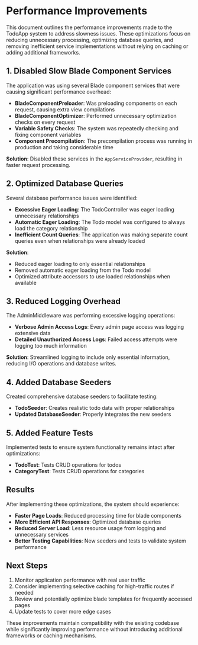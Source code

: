 # Performance Improvements

This document outlines the performance improvements made to the TodoApp system to address slowness issues. These optimizations focus on reducing unnecessary processing, optimizing database queries, and removing inefficient service implementations without relying on caching or adding additional frameworks.

## 1. Disabled Slow Blade Component Services

The application was using several Blade component services that were causing significant performance overhead:

- **BladeComponentPreloader**: Was preloading components on each request, causing extra view compilations
- **BladeComponentOptimizer**: Performed unnecessary optimization checks on every request
- **Variable Safety Checks**: The system was repeatedly checking and fixing component variables
- **Component Precompilation**: The precompilation process was running in production and taking considerable time

**Solution**: Disabled these services in the `AppServiceProvider`, resulting in faster request processing.

## 2. Optimized Database Queries

Several database performance issues were identified:

- **Excessive Eager Loading**: The TodoController was eager loading unnecessary relationships
- **Automatic Eager Loading**: The Todo model was configured to always load the category relationship
- **Inefficient Count Queries**: The application was making separate count queries even when relationships were already loaded

**Solution**: 
- Reduced eager loading to only essential relationships
- Removed automatic eager loading from the Todo model
- Optimized attribute accessors to use loaded relationships when available

## 3. Reduced Logging Overhead

The AdminMiddleware was performing excessive logging operations:

- **Verbose Admin Access Logs**: Every admin page access was logging extensive data
- **Detailed Unauthorized Access Logs**: Failed access attempts were logging too much information

**Solution**: Streamlined logging to include only essential information, reducing I/O operations and database writes.

## 4. Added Database Seeders

Created comprehensive database seeders to facilitate testing:

- **TodoSeeder**: Creates realistic todo data with proper relationships
- **Updated DatabaseSeeder**: Properly integrates the new seeders

## 5. Added Feature Tests

Implemented tests to ensure system functionality remains intact after optimizations:

- **TodoTest**: Tests CRUD operations for todos
- **CategoryTest**: Tests CRUD operations for categories

## Results

After implementing these optimizations, the system should experience:

- **Faster Page Loads**: Reduced processing time for blade components
- **More Efficient API Responses**: Optimized database queries
- **Reduced Server Load**: Less resource usage from logging and unnecessary services
- **Better Testing Capabilities**: New seeders and tests to validate system performance

## Next Steps

1. Monitor application performance with real user traffic
2. Consider implementing selective caching for high-traffic routes if needed
3. Review and potentially optimize blade templates for frequently accessed pages
4. Update tests to cover more edge cases

These improvements maintain compatibility with the existing codebase while significantly improving performance without introducing additional frameworks or caching mechanisms. 